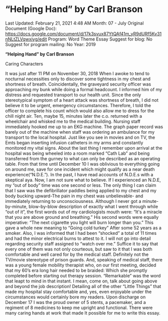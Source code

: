 # “Helping Hand” by Carl Branson

Last Updated: February 21, 2021 4:48 AM
Month: 07 - July
Original Document (Google Doc): https://docs.google.com/document/d/17k3svux87YtQAf41m_yR9dURf5Kv31nNLtZLVqwxiyg/edit
Program: Word Theme Essay
Suggest for blog: No
Suggest for program mailing: No
Year: 2019

**“Helping Hand” by Carl Branson**

Caring Characters

It was just after 11 PM on November 30, 2018 When I awoke to tend to nocturnal necessities only to discover some tightness in my chest and shortness of breath. Coincidentally, the graveyard security officer was approaching my bunk while doing a formal headcount. I informed him of my distress and requested transport to our health unit. Since the only stereotypical symptom of a heart attack was shortness of breath, I did not believe it to be urgent, emergency circumstances. Therefore, I told the officer to complete his count which would also allow me to dress for the chill night air. Ten, maybe 15, minutes later the c.o. returned with a wheelchair and whisked me to the medical building. Nursing staff immediately hooked me up to an EKG machine. The graph paper record was barely out of the machine when staff was ordering an ambulance for my transport to the local hospital. Just like you see in movies and on TV, the Emts began inserting infusion catheters in my arms and constantly monitored my vital signs. About the last thing I remember upon arrival at the hospital was being wheeled into a room marked “Cath Lab” and being transferred from the gurney to what can only be described as an operating table. From that time until December 10 I was oblivious to everything going on around me, save for one incident which might qualify as a near death experience(“N.D.E.”). In the past, I have read accounts of N.D.E.s with a skeptical aya. Now, I am not sure what to believe. If I experienced an N.D.E, my “out of body” time was one second or less. The only thing I can claim that I saw was the defibrillator paddles being applied to my chest and my body bucking upward-The pain in my chest was unbelievable- and immediately returning to unconsciousness. Although I never got a minute-by-minute, blow-by-blow description of exactly what I went through while “out of it”, the first words out of my cardiologists mouth were: “It's a miracle that you are above ground and breathing.” His second words were equally imperative: “The next cigarette you light will burn longer than you.” This gave a whole new meaning to “Going cold turkey” After some 52 years as a smoker. Also, I was informed that I had been “shocked” a total of 11 times and had the minor electrical burns to attest to it. I will not go into detail regarding security staff assigned to “watch over me.” Suffice it to say that every one of them was not only courteous, but saw to it that I was both comfortable and well cared for by the medical staff. Definitely not the TV/movie stereotype of prison guards. And, speaking of medical staff, there was a young female mobility therapist who, on our first meeting, decided that my 60’s era long hair needed to be braided: Which she promptly completed before starting out therapy session. “Remarkable” was the word that leapt to mind in that instant. I mean, come on, talk about going above and beyond the job description! Detailing all of the other “Little Things” that made my hospital stay comfortable and, yes, even enjoyable under the circumstances would certainly bore my readers. Upon discharge on December 17 I was the proud owner of 5 stents, a pacemaker, and a regiment of 8 medicines to keep me upright and functional. There were many caring hands at work that made It possible for me to write this essay.